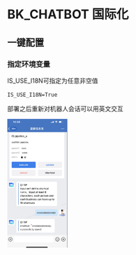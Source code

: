 # BK_CHATBOT 国际化

## 一键配置

### 指定环境变量
IS_USE_I18N可指定为任意非空值
```shell
IS_USE_I18N=True
```

部署之后重新对机器人会话可以用英文交互

<img title="" src="./resource/img/xwork_i18n.png" alt="image" style="zoom: 67%;" width="206">
